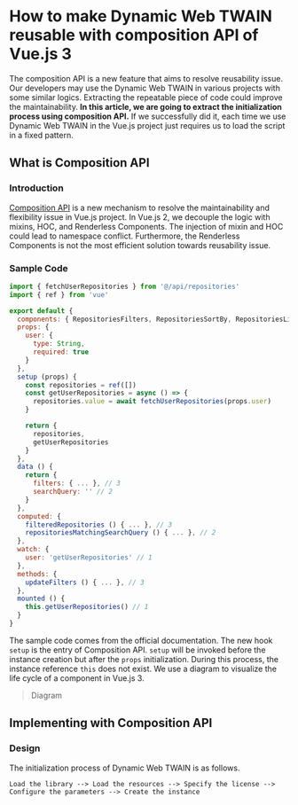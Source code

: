 # How to make Dynamic Web TWAIN reusable with composition API of Vue.js 3

The composition API is a new feature that aims to resolve reusability issue. 
Our developers may use the Dynamic Web TWAIN in various projects with some similar logics. 
Extracting the repeatable piece of code could improve the maintainability. 
**In this article, we are going to extract the initialization process using composition API.** If we successfully did it, each time we use Dynamic Web TWAIN in the Vue.js project just requires us to load the script in a fixed pattern.

## What is Composition API

### Introduction

[Composition API](https://v3.vuejs.org/guide/composition-api-introduction.html) is a new mechanism to resolve the maintainability and flexibility issue in Vue.js project. In Vue.js 2, we decouple the logic with mixins, HOC, and Renderless Components. The injection of mixin and HOC could lead to namespace conflict. Furthermore, the Renderless Components is not the most efficient solution towards reusability issue.

### Sample Code

```js
import { fetchUserRepositories } from '@/api/repositories'
import { ref } from 'vue'

export default {
  components: { RepositoriesFilters, RepositoriesSortBy, RepositoriesList },
  props: {
    user: {
      type: String,
      required: true
    }
  },
  setup (props) {
    const repositories = ref([])
    const getUserRepositories = async () => {
      repositories.value = await fetchUserRepositories(props.user)
    }

    return {
      repositories,
      getUserRepositories
    }
  },
  data () {
    return {
      filters: { ... }, // 3
      searchQuery: '' // 2
    }
  },
  computed: {
    filteredRepositories () { ... }, // 3
    repositoriesMatchingSearchQuery () { ... }, // 2
  },
  watch: {
    user: 'getUserRepositories' // 1
  },
  methods: {
    updateFilters () { ... }, // 3
  },
  mounted () {
    this.getUserRepositories() // 1
  }
}
```

The sample code comes from the official documentation. The new hook `setup` is the entry of Composition API. `setup` will be invoked before the instance creation but after the `props` initialization. During this process, the instance reference `this` does not exist. We use a diagram to visualize the life cycle of a component in Vue.js 3.

> Diagram

## Implementing with Composition API

### Design

The initialization process of Dynamic Web TWAIN is as follows.

```
Load the library --> Load the resources --> Specify the license --> Configure the parameters --> Create the instance
```

